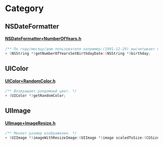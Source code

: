 # Category

## NSDateFormatter

#### [NSDateFormatter+NumberOfYears.h](https://github.com/kovalskiy/Category/blob/master/NSDateFormatter/NSDateFormatter%2BNumberOfYears.h)
```objective-c
/** По году/месяцу/дню пользователя например:(1991-12-29) высчитывает количество лет. */
+ (NSString *)getNumberOfYearsSetBirthdayDate:(NSString *)birthday;
```

## UIColor
#### [UIColor+RandomColor.h](https://github.com/kovalskiy/Category/blob/master/UIColor/UIColor%2BRandomColor.h)
```objective-c
/** Возвращает рандомный цвет. */
+ (UIColor *)getRandomColor;
```

## UIImage
#### [UIImage+ImageResize.h](https://github.com/kovalskiy/Category/blob/master/UIImage/UIImage%2BImageResize.h)
```objective-c
/** Mеняет размер изображения. */
+ (UIImage *)imageWithResizeImage:(UIImage *)image scaledToSize:(CGSize)newSize;
```
